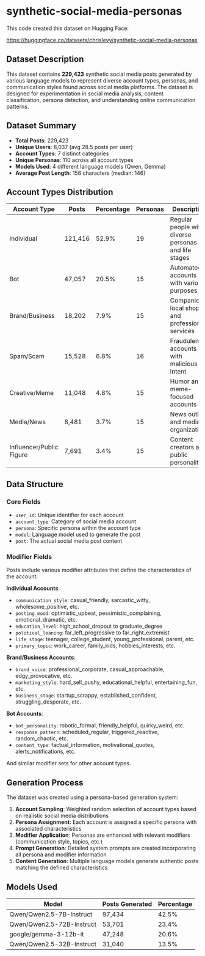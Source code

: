 # synthetic-social-media-personas

This code created this dataset on Hugging Face:

https://huggingface.co/datasets/chrislevy/synthetic-social-media-personas

## Dataset Description

This dataset contains **229,423** synthetic social media posts generated by various language models to represent diverse account types, personas, and communication styles found across social media platforms. The dataset is designed for experimentation in social media analysis, content classification, persona detection, and understanding online communication patterns.

## Dataset Summary

- **Total Posts**: 229,423
- **Unique Users**: 8,037 (avg 28.5 posts per user)
- **Account Types**: 7 distinct categories
- **Unique Personas**: 110 across all account types
- **Models Used**: 4 different language models (Qwen, Gemma)
- **Average Post Length**: 156 characters (median: 146)

## Account Types Distribution

| Account Type | Posts | Percentage | Personas | Description |
|--------------|-------|------------|----------|-------------|
| Individual | 121,416 | 52.9% | 19 | Regular people with diverse personas and life stages |
| Bot | 47,057 | 20.5% | 15 | Automated accounts with various purposes |
| Brand/Business | 18,202 | 7.9% | 15 | Companies, local shops, and professional services |
| Spam/Scam | 15,528 | 6.8% | 16 | Fraudulent accounts with malicious intent |
| Creative/Meme | 11,048 | 4.8% | 15 | Humor and meme-focused accounts |
| Media/News | 8,481 | 3.7% | 15 | News outlets and media organizations |
| Influencer/Public Figure | 7,691 | 3.4% | 15 | Content creators and public personalities |


## Data Structure

### Core Fields

- `user_id`: Unique identifier for each account
- `account_type`: Category of social media account
- `persona`: Specific persona within the account type
- `model`: Language model used to generate the post
- `post`: The actual social media post content

### Modifier Fields
Posts include various modifier attributes that define the characteristics of the account:

**Individual Accounts**:
- `communication_style`: casual_friendly, sarcastic_witty, wholesome_positive, etc.
- `posting_mood`: optimistic_upbeat, pessimistic_complaining, emotional_dramatic, etc.
- `education_level`: high_school_dropout to graduate_degree
- `political_leaning`: far_left_progressive to far_right_extremist
- `life_stage`: teenager, college_student, young_professional, parent, etc.
- `primary_topic`: work_career, family_kids, hobbies_interests, etc.

**Brand/Business Accounts**:
- `brand_voice`: professional_corporate, casual_approachable, edgy_provocative, etc.
- `marketing_style`: hard_sell_pushy, educational_helpful, entertaining_fun, etc.
- `business_stage`: startup_scrappy, established_confident, struggling_desperate, etc.

**Bot Accounts**:
- `bot_personality`: robotic_formal, friendly_helpful, quirky_weird, etc.
- `response_pattern`: scheduled_regular, triggered_reactive, random_chaotic, etc.
- `content_type`: factual_information, motivational_quotes, alerts_notifications, etc.

And similar modifier sets for other account types.


## Generation Process

The dataset was created using a persona-based generation system:

1. **Account Sampling**: Weighted random selection of account types based on realistic social media distributions
2. **Persona Assignment**: Each account is assigned a specific persona with associated characteristics
3. **Modifier Application**: Personas are enhanced with relevant modifiers (communication style, topics, etc.)
4. **Prompt Generation**: Detailed system prompts are created incorporating all persona and modifier information
5. **Content Generation**: Multiple language models generate authentic posts matching the defined characteristics


## Models Used

| Model | Posts Generated | Percentage |
|-------|----------------|------------|
| Qwen/Qwen2.5-7B-Instruct | 97,434 | 42.5% |
| Qwen/Qwen2.5-72B-Instruct | 53,701 | 23.4% |
| google/gemma-3-12b-it | 47,248 | 20.6% |
| Qwen/Qwen2.5-32B-Instruct | 31,040 | 13.5% |

